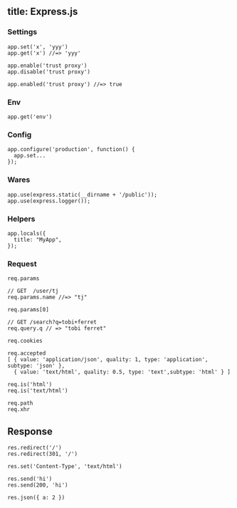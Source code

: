 title: Express.js
---

### Settings

    app.set('x', 'yyy')
    app.get('x') //=> 'yyy'

    app.enable('trust proxy')
    app.disable('trust proxy')

    app.enabled('trust proxy') //=> true

### Env

    app.get('env')

### Config

    app.configure('production', function() {
      app.set...
    });

### Wares

    app.use(express.static(__dirname + '/public'));
    app.use(express.logger());

### Helpers

    app.locals({
      title: "MyApp",
    });

### Request

    req.params

    // GET  /user/tj
    req.params.name //=> "tj"

    req.params[0]

    // GET /search?q=tobi+ferret
    req.query.q // => "tobi ferret"

    req.cookies

    req.accepted
    [ { value: 'application/json', quality: 1, type: 'application', subtype: 'json' },
      { value: 'text/html', quality: 0.5, type: 'text',subtype: 'html' } ]

    req.is('html')
    req.is('text/html')

    req.path
    req.xhr

## Response

    res.redirect('/')
    res.redirect(301, '/')

    res.set('Content-Type', 'text/html')

    res.send('hi')
    res.send(200, 'hi')

    res.json({ a: 2 })
